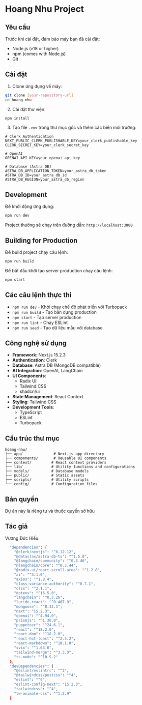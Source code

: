 # Hoang Nhu Project

## Yêu cầu

Trước khi cài đặt, đảm bảo máy bạn đã cài đặt:

- Node.js (v18 or higher)
- npm (comes with Node.js)
- Git

## Cài đặt

1. Clone ứng dụng về máy:

```bash
git clone [your-repository-url]
cd hoang-nhu
```

2. Cài đặt thư viện:

```bash
npm install
```

3. Tạo file `.env` trong thư mục gốc và thêm các biến môi trường:

```env
# Clerk Authentication
NEXT_PUBLIC_CLERK_PUBLISHABLE_KEY=your_clerk_publishable_key
CLERK_SECRET_KEY=your_clerk_secret_key

# OpenAI
OPENAI_API_KEY=your_openai_api_key

# Database (Astra DB)
ASTRA_DB_APPLICATION_TOKEN=your_astra_db_token
ASTRA_DB_ID=your_astra_db_id
ASTRA_DB_REGION=your_astra_db_region
```

## Development

Để khởi động ứng dụng:

```bash
npm run dev
```

Project thường sẽ chạy trên đường dẫn: `http://localhost:3000`

## Building for Production

Để build project chạy câu lệnh:

```bash
npm run build
```

Để bắt đầu khởi tạo server production chạy câu lệnh:

```bash
npm start
```

## Các câu lệnh thực thi

- `npm run dev` - Khởi chạy chế độ phát triển với Turbopack
- `npm run build` - Tạo bản dựng production
- `npm start` - Tạo server production
- `npm run lint` - Chạy ESLint
- `npm run seed` - Tạo dữ liệu mẫu với database

## Công nghệ sử dụng

- **Framework**: Next.js 15.2.3
- **Authentication**: Clerk
- **Database**: Astra DB (MongoDB compatible)
- **AI Integration**: OpenAI, LangChain
- **UI Components**:
  - Radix UI
  - Tailwind CSS
  - shadcn/ui
- **State Management**: React Context
- **Styling**: Tailwind CSS
- **Development Tools**:
  - TypeScript
  - ESLint
  - Turbopack

## Cấu trúc thư mục

```
hoang-nhu/
├── app/              # Next.js app directory
├── components/       # Reusable UI components
├── context/         # React context providers
├── lib/             # Utility functions and configurations
├── models/          # Database models
├── public/          # Static assets
├── scripts/         # Utility scripts
└── config/          # Configuration files
```

## Bản quyền

Dự án này là riêng tư và thuộc quyền sở hữu

## Tác giả

Vương Đức Hiếu

```bash
  "dependencies": {
    "@clerk/nextjs": "^6.12.12",
    "@datastax/astra-db-ts": "^1.5.0",
    "@langchain/community": "^0.3.40",
    "@langchain/core": "^0.3.44",
    "@radix-ui/react-scroll-area": "^1.2.8",
    "ai": "^3.1.0",
    "axios": "^1.8.4",
    "class-variance-authority": "^0.7.1",
    "clsx": "^2.1.1",
    "dotenv": "^16.5.0",
    "langchain": "^0.3.26",
    "lucide-react": "^0.487.0",
    "mongoose": "^8.13.1",
    "next": "15.2.3",
    "openai": "^4.94.0",
    "prismjs": "^1.30.0",
    "puppeteer": "^24.6.1",
    "react": "^18.2.0",
    "react-dom": "^18.2.0",
    "react-hot-toast": "^2.5.2",
    "react-markdown": "^10.1.0",
    "svix": "^1.63.0",
    "tailwind-merge": "^3.3.0",
    "ts-node": "^10.9.2"
  },
  "devDependencies": {
    "@eslint/eslintrc": "^3",
    "@tailwindcss/postcss": "^4",
    "eslint": "^9",
    "eslint-config-next": "15.2.3",
    "tailwindcss": "^4",
    "tw-animate-css": "^1.2.9"
  }
```
